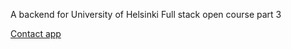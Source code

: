 A backend for University of Helsinki Full stack open course part 3

<a href="https://jhcontactapp.herokuapp.com/">Contact app</a>
